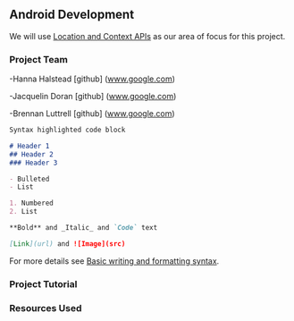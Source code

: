 ## Android Development
We will use [Location and Context APIs](https://www.google.com/url?q=https://developers.google.com/location-context/&sa=D&source=docs&ust=1644964412477002&usg=AOvVaw0oTMRalyquzMU48z32oljj) as our area of focus for this project. 


### Project Team
-Hanna Halstead [github] (www.google.com)

-Jacquelin Doran [github] (www.google.com)

-Brennan Luttrell [github] (www.google.com)


```markdown
Syntax highlighted code block

# Header 1
## Header 2
### Header 3

- Bulleted
- List

1. Numbered
2. List

**Bold** and _Italic_ and `Code` text

[Link](url) and ![Image](src)
```

For more details see [Basic writing and formatting syntax](https://docs.github.com/en/github/writing-on-github/getting-started-with-writing-and-formatting-on-github/basic-writing-and-formatting-syntax).

### Project Tutorial



### Resources Used

